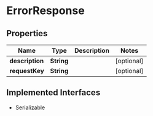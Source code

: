 

# ErrorResponse


## Properties

Name | Type | Description | Notes
------------ | ------------- | ------------- | -------------
**description** | **String** |  |  [optional]
**requestKey** | **String** |  |  [optional]


## Implemented Interfaces

* Serializable


